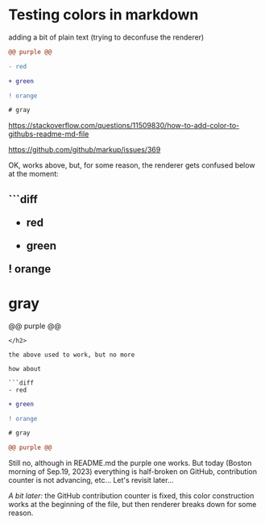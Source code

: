 # Testing colors in markdown

adding a bit of plain text (trying to deconfuse the renderer)

```diff
@@ purple @@
```

```diff
- red
```

```diff
+ green
```

```diff
! orange
```

```diff
# gray
```

https://stackoverflow.com/questions/11509830/how-to-add-color-to-githubs-readme-md-file

https://github.com/github/markup/issues/369

OK, works above, but, for some reason, the renderer gets confused below at the moment:

<h2>
```diff
  
- red
 
+ green

! orange

# gray

@@ purple @@

```
</h2>

the above used to work, but no more

how about

```diff
- red
```

```diff
+ green
```

```diff
! orange
```

```diff
# gray
```

```diff
@@ purple @@
```

Still no, although in README.md the purple one works. But today (Boston morning of Sep.19, 2023) everything is half-broken on GitHub,
contribution counter is not advancing, etc... Let's revisit later...

_A bit later:_ the GitHub contribution counter is fixed, this color construction works at the beginning of the file, but then renderer
breaks down for some reason.
